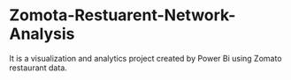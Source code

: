 # Zomota-Restuarent-Network-Analysis
It is a visualization and analytics project created by Power Bi using Zomato restaurant data.
